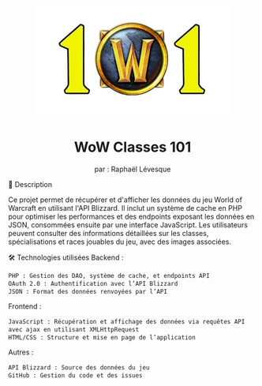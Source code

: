 <div align="center">
  <a href="https://github.com/cegepmatane/devoir-ajax-2023-GalahadIII">
    <img src="assets/wow-classes-101.png" alt="Logo" width="402" height="226">
  </a>
</div>

<div align="center">
<h1 align="center">WoW Classes 101</h1>

  <p align="center">
  par : Raphaël Lévesque
  </p>
</div>

📌 Description

Ce projet permet de récupérer et d'afficher les données du jeu World of Warcraft en utilisant l'API Blizzard. Il inclut un système de cache en PHP pour optimiser les performances et des endpoints exposant les données en JSON, consommées ensuite par une interface JavaScript. Les utilisateurs peuvent consulter des informations détaillées sur les classes, spécialisations et races jouables du jeu, avec des images associées.


🛠 Technologies utilisées
Backend :

    PHP : Gestion des DAO, système de cache, et endpoints API
    OAuth 2.0 : Authentification avec l’API Blizzard
    JSON : Format des données renvoyées par l’API

Frontend :

    JavaScript : Récupération et affichage des données via requêtes API avec ajax en utilisant XMLHttpRequest 
    HTML/CSS : Structure et mise en page de l’application

Autres :

    API Blizzard : Source des données du jeu
    GitHub : Gestion du code et des issues

